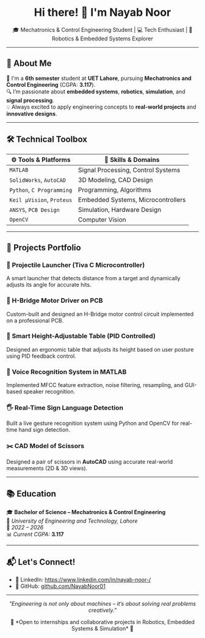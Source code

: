 <h1 align="center">Hi there! 👋 I'm Nayab Noor</h1>

<p align="center">
🎓 Mechatronics & Control Engineering Student | 💻 Tech Enthusiast | 🤖 Robotics & Embedded Systems Explorer  
</p>

---

## 🚀 About Me

🌟 I'm a **6th semester** student at **UET Lahore**, pursuing **Mechatronics and Control Engineering** (CGPA: **3.117**).  
🔍 I’m passionate about **embedded systems**, **robotics**, **simulation**, and **signal processing**.  
💡 Always excited to apply engineering concepts to **real-world projects** and **innovative designs**.

---

## 🛠 Technical Toolbox

| ⚙️ Tools & Platforms        | 🧠 Skills & Domains                |
|----------------------------|-----------------------------------|
| `MATLAB`                   | Signal Processing, Control Systems |
| `SolidWorks`, `AutoCAD`    | 3D Modeling, CAD Design            |
| `Python`, `C Programming`  | Programming, Algorithms            |
| `Keil µVision`, `Proteus`  | Embedded Systems, Microcontrollers |
| `ANSYS`, `PCB Design`      | Simulation, Hardware Design        |
| `OpenCV`                   | Computer Vision                    |

---

## 💼 Projects Portfolio

### 🎯 Projectile Launcher (Tiva C Microcontroller)
A smart launcher that detects distance from a target and dynamically adjusts its angle for accurate hits.

### 🔁 H-Bridge Motor Driver on PCB
Custom-built and designed an H-Bridge motor control circuit implemented on a professional PCB.

### 📏 Smart Height-Adjustable Table (PID Controlled)
Designed an ergonomic table that adjusts its height based on user posture using PID feedback control.

### 🧠 Voice Recognition System in MATLAB
Implemented MFCC feature extraction, noise filtering, resampling, and GUI-based speaker recognition.

### 🖐️ Real-Time Sign Language Detection
Built a live gesture recognition system using Python and OpenCV for real-time hand sign detection.

### ✂️ CAD Model of Scissors
Designed a pair of scissors in **AutoCAD** using accurate real-world measurements (2D & 3D views).

---

## 📚 Education

🎓 **Bachelor of Science – Mechatronics & Control Engineering**  
🏫 *University of Engineering and Technology, Lahore*  
📆 *2022 – 2026*  
📊 *Current CGPA:* **3.117**

---

## 📬 Let's Connect!

- 💼 LinkedIn:  https://www.linkedin.com/in/nayab-noor-/
- 🌟 GitHub: [github.com/NayabNoor01](https://github.com/NayabNoor01)

---

<p align="center">
  <i>"Engineering is not only about machines – it’s about solving real problems creatively."</i>  
</p>

<p align="center">
  🚀 *Open to internships and collaborative projects in Robotics, Embedded Systems & Simulation* 🤝
</p>
